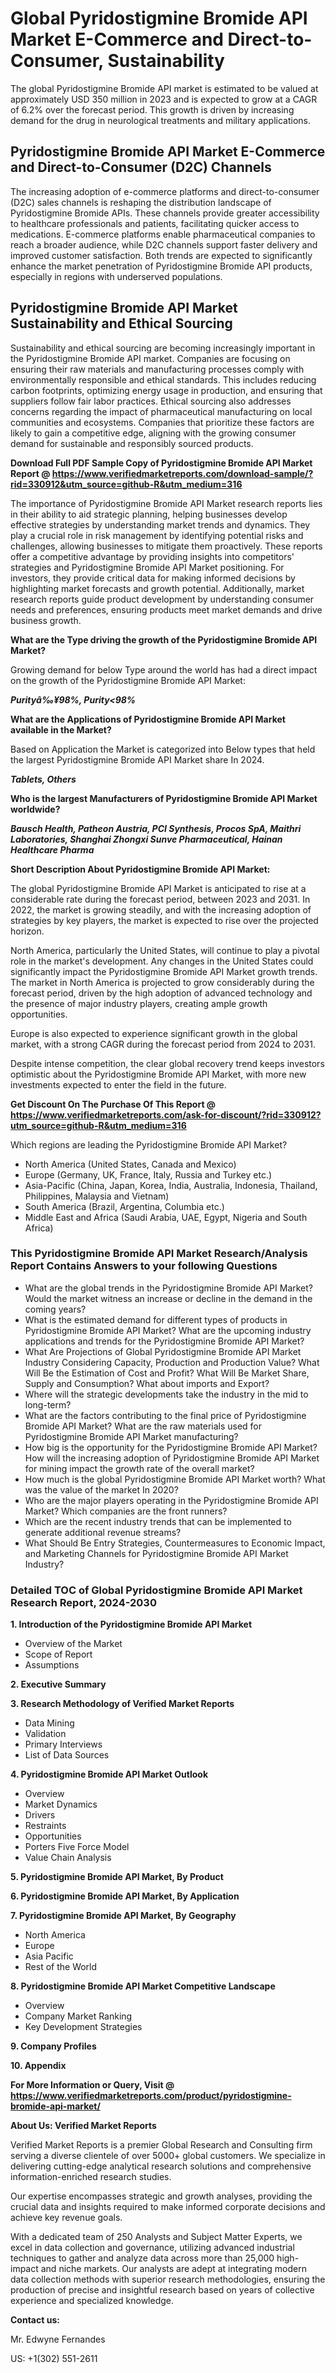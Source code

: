 <h1>Global Pyridostigmine Bromide API Market E-Commerce and Direct-to-Consumer, Sustainability</h1><p class=""><p>The global Pyridostigmine Bromide API market is estimated to be valued at approximately USD 350 million in 2023 and is expected to grow at a CAGR of 6.2% over the forecast period. This growth is driven by increasing demand for the drug in neurological treatments and military applications.</p><h2>Pyridostigmine Bromide API Market E-Commerce and Direct-to-Consumer (D2C) Channels</h2><p>The increasing adoption of e-commerce platforms and direct-to-consumer (D2C) sales channels is reshaping the distribution landscape of Pyridostigmine Bromide APIs. These channels provide greater accessibility to healthcare professionals and patients, facilitating quicker access to medications. E-commerce platforms enable pharmaceutical companies to reach a broader audience, while D2C channels support faster delivery and improved customer satisfaction. Both trends are expected to significantly enhance the market penetration of Pyridostigmine Bromide API products, especially in regions with underserved populations.</p><h2>Pyridostigmine Bromide API Market Sustainability and Ethical Sourcing</h2><p>Sustainability and ethical sourcing are becoming increasingly important in the Pyridostigmine Bromide API market. Companies are focusing on ensuring their raw materials and manufacturing processes comply with environmentally responsible and ethical standards. This includes reducing carbon footprints, optimizing energy usage in production, and ensuring that suppliers follow fair labor practices. Ethical sourcing also addresses concerns regarding the impact of pharmaceutical manufacturing on local communities and ecosystems. Companies that prioritize these factors are likely to gain a competitive edge, aligning with the growing consumer demand for sustainable and responsibly sourced products.</p></p><p class=""><strong>Download Full PDF Sample Copy of Pyridostigmine Bromide API Market Report @ <a href="https://www.verifiedmarketreports.com/download-sample/?rid=330912&utm_source=github-R&utm_medium=316" target="_blank">https://www.verifiedmarketreports.com/download-sample/?rid=330912&utm_source=github-R&utm_medium=316</a></strong></p><p>The importance of&nbsp;Pyridostigmine Bromide API Market research reports lies in their ability to aid strategic planning, helping businesses develop effective strategies by understanding market trends and dynamics. They play a crucial role in risk management by identifying potential risks and challenges, allowing businesses to mitigate them proactively. These reports offer a competitive advantage by providing insights into competitors' strategies and Pyridostigmine Bromide API Market positioning. For investors, they provide critical data for making informed decisions by highlighting market forecasts and growth potential. Additionally, market research reports guide product development by understanding consumer needs and preferences, ensuring products meet market demands and drive business growth.</p><p><strong>What are the&nbsp;Type driving the growth of the Pyridostigmine Bromide API Market?</strong></p><p id="" class="">Growing demand for below Type around the world has had a direct impact on the growth of the Pyridostigmine Bromide API Market:</p><p class=""><em><strong>Purityâ‰¥98%, Purity<98%</strong></em></p><p class=""><strong>What are the&nbsp;Applications&nbsp;of Pyridostigmine Bromide API Market available in the Market?</strong></p><p id="" class="">Based on Application the Market is categorized into Below types that held the largest Pyridostigmine Bromide API Market share In 2024.</p><p class=""><em><strong>Tablets, Others</strong></em></p><p class=""><strong>Who is the largest Manufacturers of Pyridostigmine Bromide API Market worldwide?</strong></p><p><em><strong>Bausch Health, Patheon Austria, PCI Synthesis, Procos SpA, Maithri Laboratories, Shanghai Zhongxi Sunve Pharmaceutical, Hainan Healthcare Pharma</strong></em></p><p id="" class=""><strong>Short Description About Pyridostigmine Bromide API Market:</strong></p><p>The global Pyridostigmine Bromide API Market is anticipated to rise at a considerable rate during the forecast period, between 2023 and 2031. In 2022, the market is growing steadily, and with the increasing adoption of strategies by key players, the market is expected to rise over the projected horizon.</p><p>North America, particularly the United States, will continue to play a pivotal role in the market's development. Any changes in the United States could significantly impact the Pyridostigmine Bromide API Market growth trends. The market in North America is projected to grow considerably during the forecast period, driven by the high adoption of advanced technology and the presence of major industry players, creating ample growth opportunities.</p><p>Europe is also expected to experience significant growth in the global market, with a strong CAGR during the forecast period from 2024 to 2031.</p><p>Despite intense competition, the clear global recovery trend keeps investors optimistic about the Pyridostigmine Bromide API Market, with more new investments expected to enter the field in the future.</p><p id="" class=""><strong>Get Discount On The Purchase Of This Report @ <a href="https://www.verifiedmarketreports.com/ask-for-discount/?rid=330912?utm_source=github-R&utm_medium=316" target="_blank">https://www.verifiedmarketreports.com/ask-for-discount/?rid=330912?utm_source=github-R&utm_medium=316</a></strong></p><p class="">Which regions are leading the Pyridostigmine Bromide API Market?</p><ul><li>North America (United States, Canada and Mexico)</li><li>Europe (Germany, UK, France, Italy, Russia and Turkey etc.)</li><li>Asia-Pacific (China, Japan, Korea, India, Australia, Indonesia, Thailand, Philippines, Malaysia and Vietnam)</li><li>South America (Brazil, Argentina, Columbia etc.)</li><li>Middle East and Africa (Saudi Arabia, UAE, Egypt, Nigeria and South Africa)</li></ul><h3 id="" class="">This Pyridostigmine Bromide API Market Research/Analysis Report Contains Answers to your following Questions</h3><ul><li>What are the global trends in the Pyridostigmine Bromide API Market? Would the market witness an increase or decline in the demand in the coming years?</li><li>What is the estimated demand for different types of products in Pyridostigmine Bromide API Market? What are the upcoming industry applications and trends for the Pyridostigmine Bromide API Market?</li><li>What Are Projections of Global Pyridostigmine Bromide API Market Industry Considering Capacity, Production and Production Value? What Will Be the Estimation of Cost and Profit? What Will Be Market Share, Supply and Consumption? What about imports and Export?</li><li>Where will the strategic developments take the industry in the mid to long-term?</li><li>What are the factors contributing to the final price of Pyridostigmine Bromide API Market? What are the raw materials used for Pyridostigmine Bromide API Market manufacturing?</li><li>How big is the opportunity for the Pyridostigmine Bromide API Market? How will the increasing adoption of Pyridostigmine Bromide API Market for mining impact the growth rate of the overall market?</li><li>How much is the global Pyridostigmine Bromide API Market worth? What was the value of the market In 2020?</li><li>Who are the major players operating in the Pyridostigmine Bromide API Market? Which companies are the front runners?</li><li>Which are the recent industry trends that can be implemented to generate additional revenue streams?</li><li>What Should Be Entry Strategies, Countermeasures to Economic Impact, and Marketing Channels for Pyridostigmine Bromide API Market Industry?</li></ul><h3 id="" class="">Detailed TOC of Global Pyridostigmine Bromide API Market Research Report, 2024-2030</h3><p id="" class=""><strong>1. Introduction of the Pyridostigmine Bromide API Market</strong></p><ul><li>Overview of the Market</li><li>Scope of Report</li><li>Assumptions</li></ul><p id="" class=""><strong>2. Executive Summary</strong></p><p id="" class=""><strong>3. Research Methodology of Verified Market Reports</strong></p><ul><li>Data Mining</li><li>Validation</li><li>Primary Interviews</li><li>List of Data Sources</li></ul><p id="" class=""><strong>4. Pyridostigmine Bromide API Market Outlook</strong></p><ul><li>Overview</li><li>Market Dynamics</li><li>Drivers</li><li>Restraints</li><li>Opportunities</li><li>Porters Five Force Model</li><li>Value Chain Analysis</li></ul><p id="" class=""><strong>5. Pyridostigmine Bromide API Market, By Product</strong></p><p id="" class=""><strong>6. Pyridostigmine Bromide API Market, By Application</strong></p><p id="" class=""><strong>7. Pyridostigmine Bromide API Market, By Geography</strong></p><ul><li>North America</li><li>Europe</li><li>Asia Pacific</li><li>Rest of the World</li></ul><p id="" class=""><strong>8. Pyridostigmine Bromide API Market Competitive Landscape</strong></p><ul><li>Overview</li><li>Company Market Ranking</li><li>Key Development Strategies</li></ul><p id="" class=""><strong>9. Company Profiles</strong></p><p id="" class=""><strong>10. Appendix</strong></p><p id="" class=""><strong>For More Information or Query, Visit @ <a href="https://www.verifiedmarketreports.com/product/pyridostigmine-bromide-api-market/" target="_blank">https://www.verifiedmarketreports.com/product/pyridostigmine-bromide-api-market/</a></strong></p><p id="" class=""><strong>About Us: Verified Market Reports</strong></p><p id="" class="">Verified Market Reports is a premier Global Research and Consulting firm serving a diverse clientele of over 5000+ global customers. We specialize in delivering cutting-edge analytical research solutions and comprehensive information-enriched research studies.</p><p id="" class="">Our expertise encompasses strategic and growth analyses, providing the crucial data and insights required to make informed corporate decisions and achieve key revenue goals.</p><p id="" class="">With a dedicated team of 250 Analysts and Subject Matter Experts, we excel in data collection and governance, utilizing advanced industrial techniques to gather and analyze data across more than 25,000 high-impact and niche markets. Our analysts are adept at integrating modern data collection methods with superior research methodologies, ensuring the production of precise and insightful research based on years of collective experience and specialized knowledge.</p><p id="" class=""><strong>Contact us:</strong></p><p id="" class="">Mr. Edwyne Fernandes</p><p id="" class="">US: +1(302) 551-2611</p>